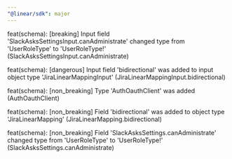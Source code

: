 ```yaml
---
"@linear/sdk": major
---
```



feat(schema): [breaking] Input field 'SlackAsksSettingsInput.canAdministrate' changed type from 'UserRoleType' to 'UserRoleType!' (SlackAsksSettingsInput.canAdministrate)

feat(schema): [dangerous] Input field 'bidirectional' was added to input object type 'JiraLinearMappingInput' (JiraLinearMappingInput.bidirectional)

feat(schema): [non_breaking] Type 'AuthOauthClient' was added (AuthOauthClient)

feat(schema): [non_breaking] Field 'bidirectional' was added to object type 'JiraLinearMapping' (JiraLinearMapping.bidirectional)

feat(schema): [non_breaking] Field 'SlackAsksSettings.canAdministrate' changed type from 'UserRoleType' to 'UserRoleType!' (SlackAsksSettings.canAdministrate)